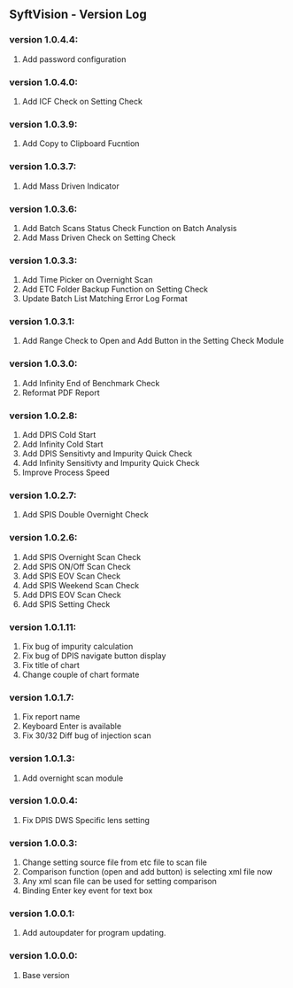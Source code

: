 SyftVision - Version Log
-
### version 1.0.4.4:
1. Add password configuration

### version 1.0.4.0:
1. Add ICF Check on Setting Check

### version 1.0.3.9:
1. Add Copy to Clipboard Fucntion

### version 1.0.3.7:
1. Add Mass Driven Indicator

### version 1.0.3.6:
1. Add Batch Scans Status Check Function on Batch Analysis
2. Add Mass Driven Check on Setting Check

### version 1.0.3.3:
1. Add Time Picker on Overnight Scan
2. Add ETC Folder Backup Function on Setting Check
3. Update Batch List Matching Error Log Format

### version 1.0.3.1:
1. Add Range Check to Open and Add Button in the Setting Check Module

### version 1.0.3.0:
1. Add Infinity End of Benchmark Check
2. Reformat PDF Report

### version 1.0.2.8:
1. Add DPIS Cold Start
2. Add Infinity Cold Start
3. Add DPIS Sensitivty and Impurity Quick Check
4. Add Infinity Sensitivty and Impurity Quick Check
5. Improve Process Speed

### version 1.0.2.7:
1. Add SPIS Double Overnight Check
 
### version 1.0.2.6:
1. Add SPIS Overnight Scan Check
2. Add SPIS ON/Off Scan Check
3. Add SPIS EOV Scan Check
4. Add SPIS Weekend Scan Check
5. Add DPIS EOV Scan Check
6. Add SPIS Setting Check

### version 1.0.1.11:
1. Fix bug of impurity calculation
2. Fix bug of DPIS navigate button display
3. Fix title of chart
4. Change couple of chart formate

### version 1.0.1.7:
1. Fix report name 
2. Keyboard Enter is available
3. Fix 30/32 Diff bug of injection scan

### version 1.0.1.3:
1. Add overnight scan module

### version 1.0.0.4:
1. Fix DPIS DWS Specific lens setting

### version 1.0.0.3:
1. Change setting source file from etc file to scan file
2. Comparison function (open and add button) is selecting xml file now
3. Any xml scan file can be used for setting comparison
4. Binding Enter key event for text box

### version 1.0.0.1:
1. Add autoupdater for program updating.

### version 1.0.0.0:
1. Base version

